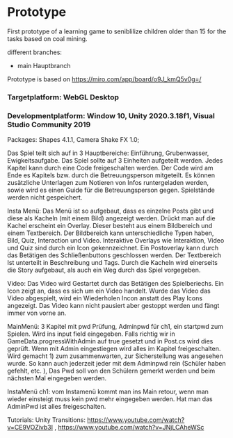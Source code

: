 # Prototype

First prototype of a learning game to seniblilize children older than 15 for the tasks based on coal mining. 

different branches: 
+ main Hauptbranch


Prototype is based on https://miro.com/app/board/o9J_kmQ5v0g=/

### Targetplatform: WebGL Desktop
### Developmentplatform: Window 10, Unity 2020.3.18f1, Visual Studio Community 2019

Packages: Shapes 4.1.1, Camera Shake FX 1.0;

Das Spiel teilt sich auf in 3 Hauptbereiche: 
Einführung, Grubenwasser, Ewigkeitsaufgabe. Das Spiel sollte auf 3 Einheiten aufgeteilt werden. Jedes Kapitel kann durch eine Code freigeschalten werden. Der Code wird am Ende es Kapitels bzw. durch die Betreuungsperson mitgeteilt. Es können zusätzliche Unterlagen zum Notieren von Infos runtergeladen werden, sowie wird es einen Guide für die Betreuungsperson gegen.  Spielstände werden nicht gespeichert. 

Insta Menü:
Das Menü ist so aufgebaut, dass es einzelne Posts gibt und diese als Kacheln (mit einem Bild) angezeigt werden. Drückt man auf die Kachel erscheint ein Overlay. Dieser besteht aus einem Bildbereich und einem Textbereich. Der Bildbereich kann unterschiedliche Typen haben, Bild, Quiz, Interaction und Video. Interaktive Overlays wie Interaktion, Video und Quiz sind durch ein Icon gekennzeichnet. Ein Postoverlay kann durch das Betätigen des Schließenbuttons geschlossen werden. Der Textbereich Ist unterteilt in Beschreibung und Tags. Durch die Kacheln wird einerseits die Story aufgebaut, als auch ein Weg durch das Spiel vorgegeben. 

Video: Das Video wird Gestartet durch das Betätigen des Spielberiechs. Ein Icon zeigt an, dass es sich um ein Video handelt. Wurde das Video das Video abgespielt, wird ein Wiederholen Incon anstatt des Play Icons angezeigt. Das Video kann nicht pausiert aber gestoppt werden und fängt immer von vorne an.

MainMenü:
3 Kapitel mit pwd Prüfung, Adminpwd für ch1, ein startpwd zum Spielen. Wird ins input field eingegeben. Falls richtig wir in GameData.progressWithAdmin auf true gesetzt und in Post.cs wird dies geprüft. Wenn mit Admin eingestiegen wird alles im Kapitel freigeschalten. Wird gemacht 1) zum zusammenwarten, zur Sicherstellung was angesehen wurde. So kann auch jederzeit jeder mit dem Adminpwd rein (Schüler haben gefehlt, etc. ), Das Pwd soll von den Schülern gemerkt werden und beim nächsten Mal eingegeben werden. 

InstaMenü ch1:
vom Instamenü kommt man ins Main retour, wenn man wieder einsteigt muss kein pwd mehr eingegeben werden. Hat man das AdminPwd ist alles freigeschalten.  

Tutorials: Unity Transitions: https://www.youtube.com/watch?v=CE9VOZivb3I , https://www.youtube.com/watch?v=JNjLCAheWSc


